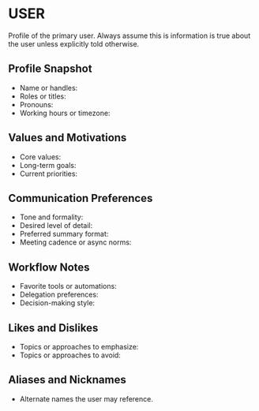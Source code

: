 # USER

Profile of the primary user. Always assume this is information is true about the user unless explicitly told otherwise.

## Profile Snapshot
- Name or handles:
- Roles or titles:
- Pronouns:
- Working hours or timezone:

## Values and Motivations
- Core values:
- Long-term goals:
- Current priorities:

## Communication Preferences
- Tone and formality:
- Desired level of detail:
- Preferred summary format:
- Meeting cadence or async norms:

## Workflow Notes
- Favorite tools or automations:
- Delegation preferences:
- Decision-making style:

## Likes and Dislikes
- Topics or approaches to emphasize:
- Topics or approaches to avoid:

## Aliases and Nicknames
- Alternate names the user may reference.
